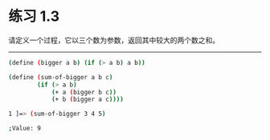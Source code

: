 # 练习 1.3

请定义一个过程，它以三个数为参数，返回其中较大的两个数之和。

---

```bash
(define (bigger a b) (if (> a b) a b))

(define (sum-of-bigger a b c)
        (if (> a b)
            (+ a (bigger b c))
            (+ b (bigger a c))))
```

```bash
1 ]=> (sum-of-bigger 3 4 5)

;Value: 9
```
